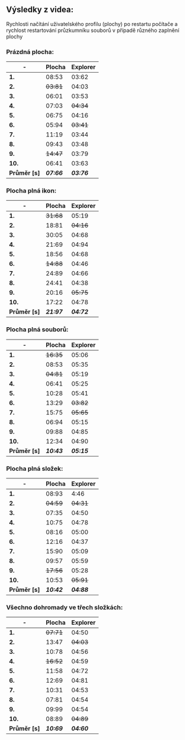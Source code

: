 ## Výsledky z videa:

Rychlosti načítání uživatelského profilu (plochy) po restartu počítače a rychlost restartování průzkumníku souborů v případě různého zaplnění plochy

### Prázdná plocha:

-|Plocha|Explorer
-|-|-
**1.**|08:53|03:62
**2.**|~~03:81~~|04:03
**3.**|06:01|03:53
**4.**|07:03|~~04:34~~
**5.**|06:75|04:16
**6.**|05:94|~~03:41~~
**7.**|11:19|03:44
**8.**|09:43|03:48
**9.**|~~14:47~~|03:79
**10.**|06:41|03:63
**Průměr [s]**|***07:66***|***03:76***

### Plocha plná ikon:

-|Plocha|Explorer
-|-|-
**1.**|~~31:68~~|05:19
**2.**|18:81|~~04:16~~
**3.**|30:05|04:68
**4.**|21:69|04:94
**5.**|18:56|04:68
**6.**|~~14:88~~|04:46
**7.**|24:89|04:66
**8.**|24:41|04:38
**9.**|20:16|~~05:75~~
**10.**|17:22|04:78
**Průměr [s]**|***21:97***|***04:72***

### Plocha plná souborů:

-|Plocha|Explorer
-|-|-
**1.**|~~16:35~~|05:06
**2.**|08:53|05:35
**3.**|~~04:81~~|05:19
**4.**|06:41|05:25
**5.**|10:28|05:41
**6.**|13:29|~~03:82~~
**7.**|15:75|~~05:65~~
**8.**|06:94|05:15
**9.**|09:88|04:85
**10.**|12:34|04:90
**Průměr [s]**|***10:43***|***05:15***

### Plocha plná složek:

-|Plocha|Explorer
-|-|-
**1.**|08:93|4:46
**2.**|~~04:59~~|~~04:31~~
**3.**|07:35|04:50
**4.**|10:75|04:78
**5.**|08:16|05:00
**6.**|12:16|04:37
**7.**|15:90|05:09
**8.**|09:57|05:59
**9.**|~~17:56~~|05:28
**10.**|10:53|~~05:91~~
**Průměr [s]**|***10:42***|***04:88***

### Všechno dohromady ve třech složkách:

-|Plocha|Explorer
-|-|-
**1.**|~~07:71~~|04:50
**2.**|13:47|~~04:03~~
**3.**|10:78|04:56
**4.**|~~16:52~~|04:59
**5.**|11:58|04:72
**6.**|12:69|04:81
**7.**|10:31|04:53
**8.**|07:81|04:54
**9.**|09:99|04:54
**10.**|08:89|~~04:89~~
**Průměr [s]**|***10:69***|***04:60***